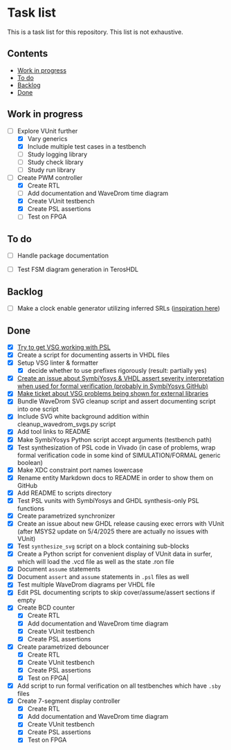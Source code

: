 # Task list <!-- omit from toc -->

This is a task list for this repository. This list is not exhaustive.

## Contents <!-- omit from toc -->
- [Work in progress](#work-in-progress)
- [To do](#to-do)
- [Backlog](#backlog)
- [Done](#done)

## Work in progress

- [ ] Explore VUnit further
  - [x] Vary generics
  - [x] Include multiple test cases in a testbench
  - [ ] Study logging library
  - [ ] Study check library
  - [ ] Study run library

- [ ] Create PWM controller
  - [x] Create RTL
  - [ ] Add documentation and WaveDrom time diagram
  - [x] Create VUnit testbench
  - [x] Create PSL assertions
  - [ ] Test on FPGA

## To do

- [ ] Handle package documentation 

- [ ] Test FSM diagram generation in TerosHDL

## Backlog

- [ ] Make a clock enable generator utilizing inferred SRLs ([inspiration here](https://gist.github.com/Thraetaona/ba941e293d36d0f76db6b9f3476b823c))

## Done

- [x] [Try to get VSG working with PSL](https://github.com/jeremiah-c-leary/vhdl-style-guide/issues/1411)
- [x] Create a script for documenting asserts in VHDL files
- [x] Setup VSG linter & formatter
  - [x] decide whether to use prefixes rigorously (result: partially yes)
- [x] [Create an issue about SymbiYosys & VHDL assert severity interpretation when used for formal verification (probably in SymbiYosys GitHub)](https://github.com/YosysHQ/sby/issues/318)
- [x] [Make ticket about VSG problems being shown for external libraries](https://github.com/TerosTechnology/vscode-terosHDL/issues/748) 
- [x] Bundle WaveDrom SVG cleanup script and assert documenting script into one script
- [x] Include SVG white background addition within cleanup_wavedrom_svgs.py script
- [x] Add tool links to README
- [x] Make SymbiYosys Python script accept arguments (testbench path)
- [x] Test synthesization of PSL code in Vivado (in case of problems, wrap formal verification code in some kind of SIMULATION/FORMAL generic boolean)
- [x] Make XDC constraint port names lowercase
- [x] Rename entity Markdown docs to README in order to show them on GitHub
- [x] Add README to scripts directory
- [x] Test PSL vunits with SymbiYosys and GHDL synthesis-only PSL functions
- [x] Create parametrized synchronizer
- [x] Create an issue about new GHDL release causing exec errors with VUnit (after MSYS2 update on 5/4/2025 there are actually no issues with VUnit)
- [x] Test `synthesize_svg` script on a block containing sub-blocks
- [x] Create a Python script for convenient display of VUnit data in surfer, which will load the .vcd file as well as the state .ron file
- [x] Document `assume` statements
- [x] Document `assert` and `assume` statements	in `.psl` files as well
- [x] Test multiple WaveDrom diagrams per VHDL file
- [x] Edit PSL documenting scripts to skip cover/assume/assert sections if empty
- [x] Create BCD counter
  - [x] Create RTL
  - [x] Add documentation and WaveDrom time diagram
  - [x] Create VUnit testbench
  - [x] Create PSL assertions
- [x] Create parametrized debouncer
  - [x] Create RTL
  - [x] Create VUnit testbench
  - [x] Create PSL assertions
  - [x] Test on FPGA|
- [x] Add script to run formal verification on all testbenches which have `.sby` files
- [x] Create 7-segment display controller
  - [x] Create RTL
  - [x] Add documentation and WaveDrom time diagram
  - [x] Create VUnit testbench
  - [x] Create PSL assertions
  - [x] Test on FPGA